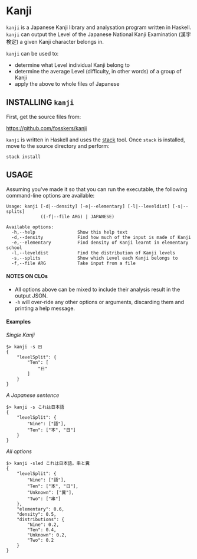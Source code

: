 Kanji
====

`kanji` is a Japanese Kanji library and analysation program written in Haskell. `kanji` can output the Level of the Japanese National Kanji Examination (漢字検定) a given Kanji character belongs in.

`kanji` can be used to:
 - determine what Level individual Kanji belong to
 - determine the average Level (difficulty, in other words) of a group of Kanji
 - apply the above to whole files of Japanese

INSTALLING `kanji`
---------------
First, get the source files from:

https://github.com/fosskers/kanji

`kanji` is written in Haskell and uses the
[stack](http://docs.haskellstack.org/en/stable/README.html) tool. Once
`stack` is installed, move to the source directory and perform:

    stack install

USAGE
-----
Assuming you've made it so that you can run the executable, the following
command-line options are available:

```
Usage: kanji [-d|--density] [-e|--elementary] [-l|--leveldist] [-s|--splits]
             ((-f|--file ARG) | JAPANESE)

Available options:
  -h,--help                Show this help text
  -d,--density             Find how much of the input is made of Kanji
  -e,--elementary          Find density of Kanji learnt in elementary school
  -l,--leveldist           Find the distribution of Kanji levels
  -s,--splits              Show which Level each Kanji belongs to
  -f,--file ARG            Take input from a file
```

#### NOTES ON CLOs
 * All options above can be mixed to include their analysis result
 in the output JSON.
 * `-h` will over-ride any other options or arguments, discarding them and
   printing a help message.

#### Examples
*Single Kanji*
```
$> kanji -s 日
{
    "levelSplit": {
        "Ten": [
            "日"
        ]
    }
}
```

*A Japanese sentence*
```
$> kanji -s これは日本語
{
    "levelSplit": {
        "Nine": ["語"],
        "Ten": ["本", "日"]
    }
}
```

*All options*
```
$> kanji -sled これは日本語。串と糞
{
    "levelSplit": {
        "Nine": ["語"],
        "Ten": ["本", "日"],
        "Unknown": ["糞"],
        "Two": ["串"]
    },
    "elementary": 0.6,
    "density": 0.5,
    "distributions": {
        "Nine": 0.2,
        "Ten": 0.4,
        "Unknown": 0.2,
        "Two": 0.2
    }
}
```
